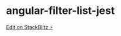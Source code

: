 # angular-filter-list-jest

[Edit on StackBlitz ⚡️](https://stackblitz.com/edit/angular-filter-list-jest)